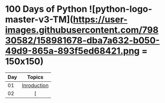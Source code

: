 # 100 Days of Python ![python-logo-master-v3-TM](https://user-images.githubusercontent.com/79830582/158981678-dba7a632-b050-49d9-865a-893f5ed68421.png = 150x150)

| Day | Topics                                                    |
|-----|:---------------------------------------------------------:|
| 01  | [Inroduction](./README.md)
| 02  | [


